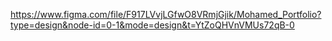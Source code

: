https://www.figma.com/file/F917LVvjLGfwO8VRmjGjik/Mohamed_Portfolio?type=design&node-id=0-1&mode=design&t=YtZoQHVnVMUs72qB-0
